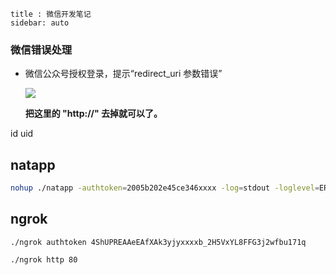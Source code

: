 ```
title : 微信开发笔记
sidebar: auto
```

### 微信错误处理

- 微信公众号授权登录，提示“redirect_uri 参数错误”

  ![](https://img2018.cnblogs.com/blog/1449188/201905/1449188-20190526110952296-1450592809.jpg)

  **把这里的 "http://" 去掉就可以了。**



id uid



## natapp

```bash
nohup ./natapp -authtoken=2005b202e45ce346xxxx -log=stdout -loglevel=ERROR &
```



## ngrok

```
./ngrok authtoken 4ShUPREAAeEAfXAk3yjyxxxxb_2H5VxYL8FFG3j2wfbu171q

./ngrok http 80
```

